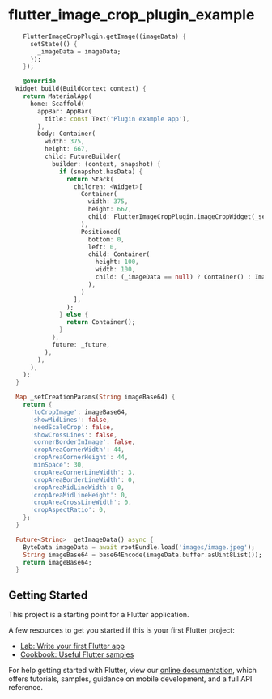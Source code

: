 # flutter_image_crop_plugin_example

```dart
    FlutterImageCropPlugin.getImage((imageData) {
      setState(() {
        _imageData = imageData;
      });
    });

    @override
  Widget build(BuildContext context) {
    return MaterialApp(
      home: Scaffold(
        appBar: AppBar(
          title: const Text('Plugin example app'),
        ),
        body: Container(
          width: 375,
          height: 667,
          child: FutureBuilder(
            builder: (context, snapshot) {
              if (snapshot.hasData) {
                return Stack(
                  children: <Widget>[
                    Container(
                      width: 375,
                      height: 667,
                      child: FlutterImageCropPlugin.imageCropWidget(_setCreationParams(snapshot.data)),
                    ),
                    Positioned(
                      bottom: 0,
                      left: 0,
                      child: Container(
                        height: 100,
                        width: 100,
                        child: (_imageData == null) ? Container() : Image.memory(_imageData),
                      ),
                    )
                  ],
                );
              } else {
                return Container();
              }
            },
            future: _future,
          ),
        ),
      ),
    );
  }

  Map _setCreationParams(String imageBase64) {
    return {
      'toCropImage': imageBase64,
      'showMidLines': false,
      'needScaleCrop': false,
      'showCrossLines': false,
      'cornerBorderInImage': false,
      'cropAreaCornerWidth': 44,
      'cropAreaCornerHeight': 44,
      'minSpace': 30,
      'cropAreaCornerLineWidth': 3,
      'cropAreaBorderLineWidth': 0,
      'cropAreaMidLineWidth': 0,
      'cropAreaMidLineHeight': 0,
      'cropAreaCrossLineWidth': 0,
      'cropAspectRatio': 0,
    };
  }

  Future<String> _getImageData() async {
    ByteData imageData = await rootBundle.load('images/image.jpeg');
    String imageBase64 = base64Encode(imageData.buffer.asUint8List());
    return imageBase64;
  }
```

## Getting Started

This project is a starting point for a Flutter application.

A few resources to get you started if this is your first Flutter project:

- [Lab: Write your first Flutter app](https://flutter.dev/docs/get-started/codelab)
- [Cookbook: Useful Flutter samples](https://flutter.dev/docs/cookbook)

For help getting started with Flutter, view our
[online documentation](https://flutter.dev/docs), which offers tutorials,
samples, guidance on mobile development, and a full API reference.

